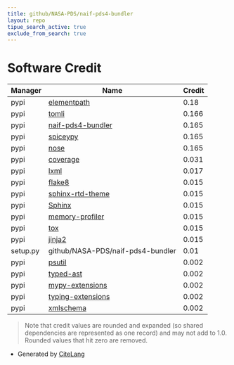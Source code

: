 ```yaml
---
title: github/NASA-PDS/naif-pds4-bundler
layout: repo
tipue_search_active: true
exclude_from_search: true
---
```

# Software Credit

|Manager|Name|Credit|
|-------|----|------|
|pypi|[elementpath](https://github.com/sissaschool/elementpath)|0.18|
|pypi|[tomli](https://pypi.org/project/tomli)|0.166|
|pypi|[naif-pds4-bundler](https://github.com/NASA-PDS/naif-pds4-bundler)|0.165|
|pypi|[spiceypy](https://github.com/AndrewAnnex/SpiceyPy)|0.165|
|pypi|[nose](http://readthedocs.org/docs/nose/)|0.165|
|pypi|[coverage](https://github.com/nedbat/coveragepy)|0.031|
|pypi|[lxml](https://pypi.org/project/lxml)|0.017|
|pypi|[flake8](https://github.com/pycqa/flake8)|0.015|
|pypi|[sphinx-rtd-theme](https://github.com/readthedocs/sphinx_rtd_theme)|0.015|
|pypi|[Sphinx](https://www.sphinx-doc.org/)|0.015|
|pypi|[memory-profiler](https://pypi.org/project/memory-profiler)|0.015|
|pypi|[tox](https://pypi.org/project/tox)|0.015|
|pypi|[jinja2](https://pypi.org/project/jinja2)|0.015|
|setup.py|github/NASA-PDS/naif-pds4-bundler|0.01|
|pypi|[psutil](https://pypi.org/project/psutil)|0.002|
|pypi|[typed-ast](https://pypi.org/project/typed-ast)|0.002|
|pypi|[mypy-extensions](https://pypi.org/project/mypy-extensions)|0.002|
|pypi|[typing-extensions](https://pypi.org/project/typing-extensions)|0.002|
|pypi|[xmlschema](https://github.com/sissaschool/xmlschema)|0.002|


> Note that credit values are rounded and expanded (so shared dependencies are represented as one record) and may not add to 1.0. Rounded values that hit zero are removed.


- Generated by [CiteLang](https://github.com/vsoch/citelang)
